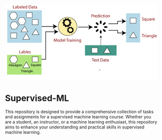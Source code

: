 ![Supervised ML Course](supervised-machine-learning.png)

# Supervised-ML
This repository is designed to provide a comprehensive collection of tasks and assignments for a supervised machine learning course. Whether you are a student, an instructor, or a machine learning enthusiast, this repository aims to enhance your understanding and practical skills in supervised machine learning.
